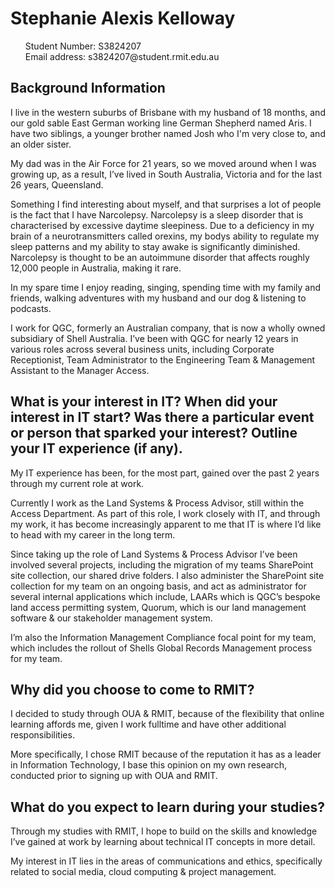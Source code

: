 <html>
<h1>Stephanie Alexis Kelloway</h1>

<ul style="list-style-type:none;">
 <li>Student Number: S3824207</li>
 <li>Email address: s3824207@student.rmit.edu.au</li>
</ul>

<h2>Background Information</h2>
<body> 
<p>I live in the western suburbs of Brisbane with my husband of 18 months, and our gold sable East German working line German Shepherd named Aris. I have two siblings, a younger brother named Josh who I'm very close to, and an older sister.</p>
<p>My dad was in the Air Force for 21 years, so we moved around when I was growing up, as a result, I’ve lived in South Australia, Victoria and for the last 26 years, Queensland.</p>
<p>Something I find interesting about myself, and that surprises a lot of people is the fact that I have Narcolepsy. Narcolepsy is a sleep disorder that is characterised by excessive daytime sleepiness. Due to a deficiency in my brain of a neurotransmitters called orexins, my bodys ability to regulate my sleep patterns and my ability to stay awake is significantly diminished. Narcolepsy is thought to be an autoimmune disorder that affects roughly 12,000 people in Australia, making it rare.</p>
<p>In my spare time I enjoy reading, singing, spending time with my family and friends, walking adventures with my husband and our dog & listening to podcasts.</P>
<p>I work for QGC, formerly an Australian company, that is now a wholly owned subsidiary of Shell Australia. I’ve been with QGC for nearly 12 years in various roles across several business units, including Corporate Receptionist, Team Administrator to the Engineering Team & Management Assistant to the Manager Access.</P>
</body>

<h2>What is your interest in IT? When did your interest in IT start? Was there a particular event or person that sparked your interest? Outline your IT experience (if any).</h2>
<body>
<p>My IT experience has been, for the most part, gained over the past 2 years through my current role at work. </p>
<p>Currently I work as the Land Systems & Process Advisor, still within the Access Department. As part of this role, I work closely with IT, and through my work, it has become increasingly apparent to me that IT is where I’d like to head with my career in the long term.</p>
<p> Since taking up the role of Land Systems & Process Advisor I’ve been involved several projects, including the migration of my teams SharePoint site collection, our shared drive folders. I also administer the SharePoint site collection for my team on an ongoing basis, and act as administrator for several internal applications which include, LAARs which is QGC’s bespoke land access permitting system, Quorum, which is our land management software & our stakeholder management system. </p>
<p>I’m also the Information Management Compliance focal point for my team, which includes the rollout of Shells Global Records Management process for my team.</p>
</body>

<h2>Why did you choose to come to RMIT?</h2>
<body>
<p>I decided to study through OUA & RMIT, because of the flexibility that online learning affords me, given I work fulltime and have other additional responsibilities.</p>
<p>More specifically, I chose RMIT because of the reputation it has as a leader in Information Technology, I base this opinion on my own research, conducted prior to signing up with OUA and RMIT.</P>
</body>

<h2>What do you expect to learn during your studies?</h2>
<body>
<p>Through my studies with RMIT, I hope to build on the skills and knowledge I’ve gained at work by learning about technical IT concepts in more detail.</p>
<p>My interest in IT lies in the areas of communications and ethics, specifically related to social media, cloud computing & project management.</p>
</body>
</html>

